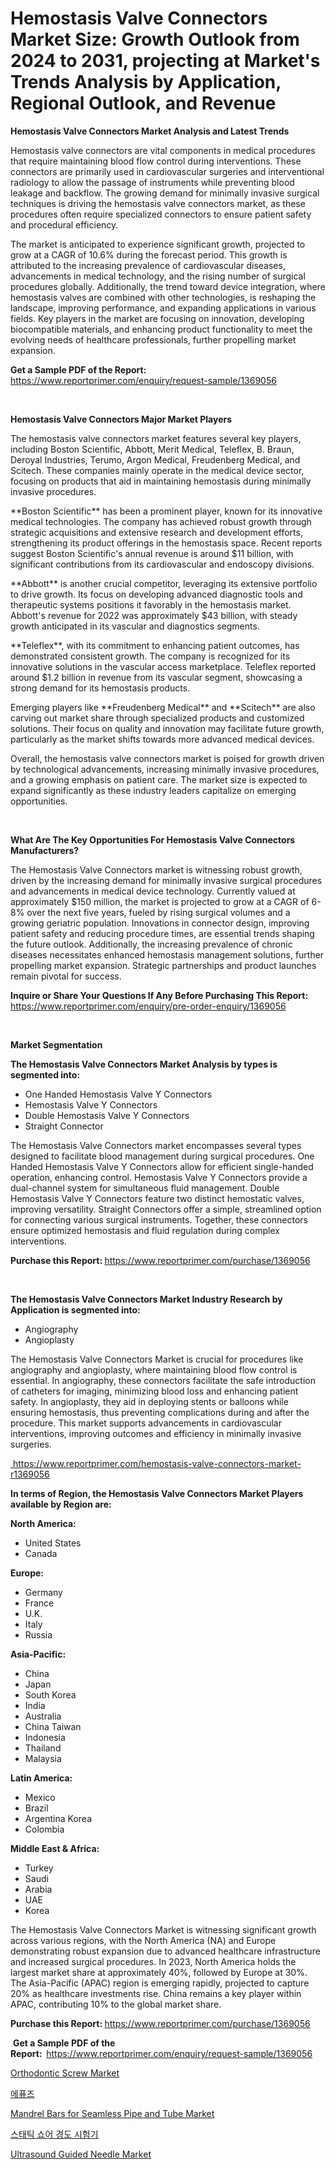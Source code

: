 <p><h1>Hemostasis Valve Connectors Market Size: Growth Outlook from 2024 to 2031, projecting at Market's Trends Analysis by Application, Regional Outlook, and Revenue</h1></p><p><strong>Hemostasis Valve Connectors Market Analysis and Latest Trends</strong></p>
<p><p>Hemostasis valve connectors are vital components in medical procedures that require maintaining blood flow control during interventions. These connectors are primarily used in cardiovascular surgeries and interventional radiology to allow the passage of instruments while preventing blood leakage and backflow. The growing demand for minimally invasive surgical techniques is driving the hemostasis valve connectors market, as these procedures often require specialized connectors to ensure patient safety and procedural efficiency.</p><p>The market is anticipated to experience significant growth, projected to grow at a CAGR of 10.6% during the forecast period. This growth is attributed to the increasing prevalence of cardiovascular diseases, advancements in medical technology, and the rising number of surgical procedures globally. Additionally, the trend toward device integration, where hemostasis valves are combined with other technologies, is reshaping the landscape, improving performance, and expanding applications in various fields. Key players in the market are focusing on innovation, developing biocompatible materials, and enhancing product functionality to meet the evolving needs of healthcare professionals, further propelling market expansion.</p></p>
<p><strong>Get a Sample PDF of the Report:&nbsp;</strong> <a href="https://www.reportprimer.com/enquiry/request-sample/1369056">https://www.reportprimer.com/enquiry/request-sample/1369056</a></p>
<p>&nbsp;</p>
<p><strong>Hemostasis Valve Connectors Major Market Players</strong></p>
<p><p>The hemostasis valve connectors market features several key players, including Boston Scientific, Abbott, Merit Medical, Teleflex, B. Braun, Deroyal Industries, Terumo, Argon Medical, Freudenberg Medical, and Scitech. These companies mainly operate in the medical device sector, focusing on products that aid in maintaining hemostasis during minimally invasive procedures.</p><p>**Boston Scientific** has been a prominent player, known for its innovative medical technologies. The company has achieved robust growth through strategic acquisitions and extensive research and development efforts, strengthening its product offerings in the hemostasis space. Recent reports suggest Boston Scientific's annual revenue is around $11 billion, with significant contributions from its cardiovascular and endoscopy divisions.</p><p>**Abbott** is another crucial competitor, leveraging its extensive portfolio to drive growth. Its focus on developing advanced diagnostic tools and therapeutic systems positions it favorably in the hemostasis market. Abbott's revenue for 2022 was approximately $43 billion, with steady growth anticipated in its vascular and diagnostics segments.</p><p>**Teleflex**, with its commitment to enhancing patient outcomes, has demonstrated consistent growth. The company is recognized for its innovative solutions in the vascular access marketplace. Teleflex reported around $1.2 billion in revenue from its vascular segment, showcasing a strong demand for its hemostasis products.</p><p>Emerging players like **Freudenberg Medical** and **Scitech** are also carving out market share through specialized products and customized solutions. Their focus on quality and innovation may facilitate future growth, particularly as the market shifts towards more advanced medical devices.</p><p>Overall, the hemostasis valve connectors market is poised for growth driven by technological advancements, increasing minimally invasive procedures, and a growing emphasis on patient care. The market size is expected to expand significantly as these industry leaders capitalize on emerging opportunities.</p></p>
<p>&nbsp;</p>
<p><strong>What Are The Key Opportunities For Hemostasis Valve Connectors Manufacturers?</strong></p>
<p><p>The Hemostasis Valve Connectors market is witnessing robust growth, driven by the increasing demand for minimally invasive surgical procedures and advancements in medical device technology. Currently valued at approximately $150 million, the market is projected to grow at a CAGR of 6-8% over the next five years, fueled by rising surgical volumes and a growing geriatric population. Innovations in connector design, improving patient safety and reducing procedure times, are essential trends shaping the future outlook. Additionally, the increasing prevalence of chronic diseases necessitates enhanced hemostasis management solutions, further propelling market expansion. Strategic partnerships and product launches remain pivotal for success.</p></p>
<p><strong>Inquire or Share Your Questions If Any Before Purchasing This Report:</strong> <a href="https://www.reportprimer.com/enquiry/pre-order-enquiry/1369056">https://www.reportprimer.com/enquiry/pre-order-enquiry/1369056</a></p>
<p>&nbsp;</p>
<p><strong>Market Segmentation</strong></p>
<p><strong>The Hemostasis Valve Connectors Market Analysis by types is segmented into:</strong></p>
<p><ul><li>One Handed Hemostasis Valve Y Connectors</li><li>Hemostasis Valve Y Connectors</li><li>Double Hemostasis Valve Y Connectors</li><li>Straight Connector</li></ul></p>
<p><p>The Hemostasis Valve Connectors market encompasses several types designed to facilitate blood management during surgical procedures. One Handed Hemostasis Valve Y Connectors allow for efficient single-handed operation, enhancing control. Hemostasis Valve Y Connectors provide a dual-channel system for simultaneous fluid management. Double Hemostasis Valve Y Connectors feature two distinct hemostatic valves, improving versatility. Straight Connectors offer a simple, streamlined option for connecting various surgical instruments. Together, these connectors ensure optimized hemostasis and fluid regulation during complex interventions.</p></p>
<p><strong>Purchase this Report:&nbsp;</strong><a href="https://www.reportprimer.com/purchase/1369056">https://www.reportprimer.com/purchase/1369056</a></p>
<p>&nbsp;</p>
<p><strong>The Hemostasis Valve Connectors Market Industry Research by Application is segmented into:</strong></p>
<p><ul><li>Angiography</li><li>Angioplasty</li></ul></p>
<p><p>The Hemostasis Valve Connectors Market is crucial for procedures like angiography and angioplasty, where maintaining blood flow control is essential. In angiography, these connectors facilitate the safe introduction of catheters for imaging, minimizing blood loss and enhancing patient safety. In angioplasty, they aid in deploying stents or balloons while ensuring hemostasis, thus preventing complications during and after the procedure. This market supports advancements in cardiovascular interventions, improving outcomes and efficiency in minimally invasive surgeries.</p></p>
<p><a href="https://www.reportprimer.com/hemostasis-valve-connectors-market-r1369056">&nbsp;https://www.reportprimer.com/hemostasis-valve-connectors-market-r1369056</a></p>
<p><strong>In terms of Region, the Hemostasis Valve Connectors Market Players available by Region are:</strong></p>
<p>
    <p> <strong> North America: </strong>
        <ul>
            <li>United States</li>
            <li>Canada</li>
        </ul>
        </p> 
    <p> <strong> Europe: </strong>
        <ul>
            <li>Germany</li>
            <li>France</li>
            <li>U.K.</li>
            <li>Italy</li>
            <li>Russia</li>
        </ul>
        </p> 
    <p> <strong> Asia-Pacific: </strong>
        <ul>
            <li>China</li>
            <li>Japan</li>
            <li>South Korea</li>
            <li>India</li>
            <li>Australia</li>
            <li>China Taiwan</li>
            <li>Indonesia</li>
            <li>Thailand</li>
            <li>Malaysia</li>
        </ul>
        </p> 
    <p> <strong> Latin America: </strong>
        <ul>
            <li>Mexico</li>
            <li>Brazil</li>
            <li>Argentina Korea</li>
            <li>Colombia</li>
        </ul>
        </p> 
    <p> <strong> Middle East & Africa: </strong>
        <ul>
            <li>Turkey</li>
            <li>Saudi</li>
            <li>Arabia</li>
            <li>UAE</li>
            <li>Korea</li>
        </ul>
    </p>
    </p>
<p><p>The Hemostasis Valve Connectors Market is witnessing significant growth across various regions, with the North America (NA) and Europe demonstrating robust expansion due to advanced healthcare infrastructure and increased surgical procedures. In 2023, North America holds the largest market share at approximately 40%, followed by Europe at 30%. The Asia-Pacific (APAC) region is emerging rapidly, projected to capture 20% as healthcare investments rise. China remains a key player within APAC, contributing 10% to the global market share.</p></p>
<p><strong>Purchase this Report: </strong><a href="https://www.reportprimer.com/purchase/1369056">https://www.reportprimer.com/purchase/1369056</a></p>
<p>&nbsp;<strong>Get a Sample PDF of the Report:&nbsp;&nbsp;</strong><a href="https://www.reportprimer.com/enquiry/request-sample/1369056">https://www.reportprimer.com/enquiry/request-sample/1369056</a></p>
<p><strong></strong></p>
<p><p><a href="https://www.linkedin.com/pulse/global-orthodontic-screw-market-analysis-key-trends-future-zhp5c?trackingId=1jRH41zCRuerlskV9QI8FQ%3D%3D">Orthodontic Screw Market</a></p><p><a href="https://github.com/laholand/Market-Research-Report-List-6/blob/main/823975513371.md">에퓨즈</a></p><p><a href="https://issuu.com/reportprime-2/docs/mandrel-bars-for-seamless-pipe-and-_b260d16854b172">Mandrel Bars for Seamless Pipe and Tube Market</a></p><p><a href="https://medium.com/@kacrimipp/%EC%A0%95%EC%A0%81-%ED%95%B4%EC%95%88-%EA%B2%BD%EB%8F%84-%ED%85%8C%EC%8A%A4%ED%8A%B8%EA%B8%B0-%EC%8B%9C%EC%9E%A5%EC%9D%84-%ED%98%95%EC%84%B1%ED%95%98%EB%8A%94-%ED%98%81%EC%8B%A0%EA%B3%BC-%EC%8B%9C%EC%9E%A5-%ED%8A%B8%EB%A0%8C%EB%93%9C%EB%8A%94-%EB%AC%B4%EC%97%87%EC%9D%B8%EA%B0%80%EC%9A%94-7dab84e1546e?postPublishedType=repub">스태틱 쇼어 경도 시험기</a></p><p><a href="https://www.linkedin.com/pulse/ultrasound-guided-needle-market-size-growth-trends-statistics-4fqec?trackingId=XTK1kAyUQp2Ms%2FD8SXlU0g%3D%3D">Ultrasound Guided Needle Market</a></p></p>